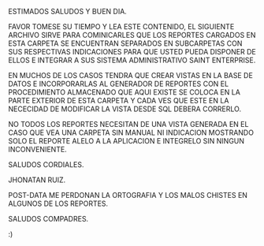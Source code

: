 ESTIMADOS SALUDOS Y BUEN DIA.

FAVOR TOMESE SU TIEMPO Y LEA ESTE CONTENIDO, EL SIGUIENTE ARCHIVO SIRVE PARA COMINICARLES QUE LOS REPORTES CARGADOS EN ESTA CARPETA SE ENCUENTRAN SEPARADOS EN SUBCARPETAS CON SUS RESPECTIVAS INDICACIONES PARA QUE USTED PUEDA DISPONER DE ELLOS E INTEGRAR A SUS SISTEMA ADMINISTRATIVO SAINT ENTERPRISE.

EN MUCHOS DE LOS CASOS TENDRA QUE CREAR VISTAS EN LA BASE DE DATOS E INCORPORARLAS AL GENERADOR DE REPORTES CON EL PROCEDIMIENTO ALMACENADO QUE AQUI EXISTE SE COLOCA EN LA PARTE EXTERIOR DE ESTA CARPETA Y CADA VES QUE ESTE EN LA NECECIDAD DE MODIFICAR LA VISTA DESDE SQL DEBERA CORRERLO.

NO TODOS LOS REPORTES NECESITAN DE UNA VISTA GENERADA EN EL CASO QUE VEA UNA CARPETA SIN MANUAL NI INDICACION MOSTRANDO SOLO EL REPORTE ALELO A LA APLICACION E INTEGRELO SIN NINGUN INCONVENIENTE.

SALUDOS CORDIALES.

JHONATAN RUIZ.

POST-DATA ME PERDONAN LA ORTOGRAFIA Y LOS MALOS CHISTES EN ALGUNOS DE LOS REPORTES.

SALUDOS COMPADRES.

:)
